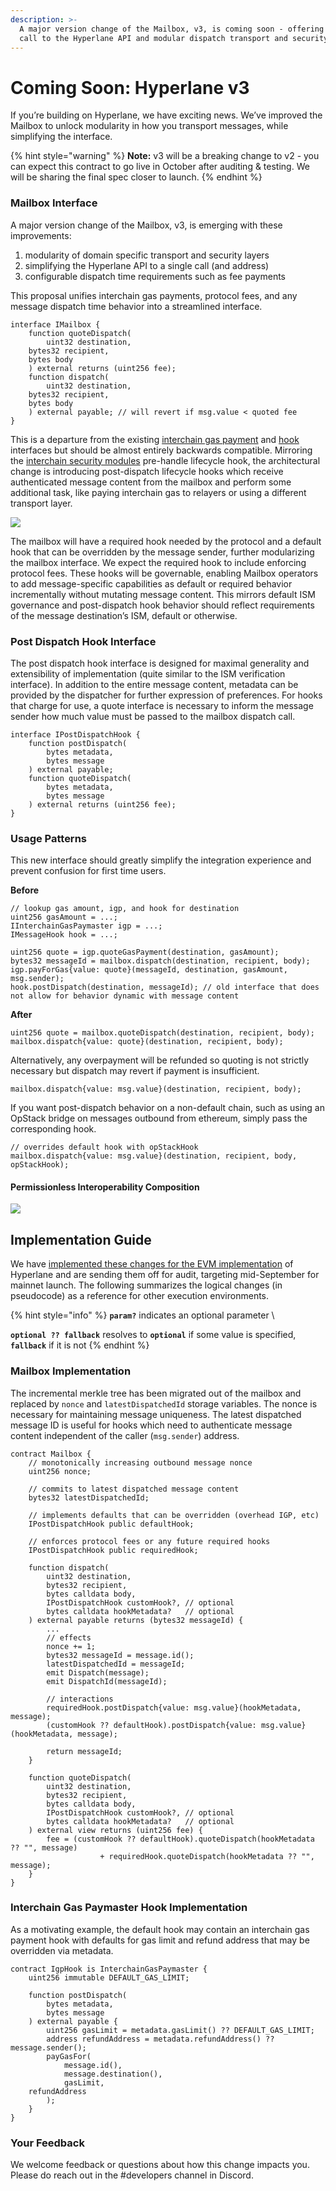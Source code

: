 ```yaml
---
description: >-
  A major version change of the Mailbox, v3, is coming soon - offering a single
  call to the Hyperlane API and modular dispatch transport and security
---
```


# Coming Soon: Hyperlane v3

If you’re building on Hyperlane, we have exciting news. We’ve improved the Mailbox to unlock modularity in how you transport messages, while simplifying the interface.

{% hint style="warning" %}
**Note:** v3 will be a breaking change to v2 - you can expect this contract to go live in October after auditing & testing. We will be sharing the final spec closer to launch.
{% endhint %}

### Mailbox Interface

A major version change of the Mailbox, v3, is emerging with these improvements:

1. modularity of domain specific transport and security layers
2. simplifying the Hyperlane API to a single call (and address)
3. configurable dispatch time requirements such as fee payments

This proposal unifies interchain gas payments, protocol fees, and any message dispatch time behavior into a streamlined interface.

```solidity
interface IMailbox {
    function quoteDispatch(
        uint32 destination,
	bytes32 recipient,
	bytes body
    ) external returns (uint256 fee);
    function dispatch(
        uint32 destination,
	bytes32 recipient,
	bytes body
    ) external payable; // will revert if msg.value < quoted fee
}
```

This is a departure from the existing [interchain gas payment](https://docs.hyperlane.xyz/docs/apis-and-sdks/interchain-gas-paymaster-api) and [hook](https://docs.hyperlane.xyz/docs/apis-and-sdks/hooks) interfaces but should be almost entirely backwards compatible. Mirroring the [interchain security modules](https://docs.hyperlane.xyz/docs/protocol/sovereign-consensus) pre-handle lifecycle hook, the architectural change is introducing post-dispatch lifecycle hooks which receive authenticated message content from the mailbox and perform some additional task, like paying interchain gas to relayers or using a different transport layer.

![](<../.gitbook/assets/Screenshot 2023-08-28 at 1.35.30 PM.png>)

The mailbox will have a required hook needed by the protocol and a default hook that can be overridden by the message sender, further modularizing the mailbox interface. We expect the required hook to include enforcing protocol fees. These hooks will be governable, enabling Mailbox operators to add message-specific capabilities as default or required behavior incrementally without mutating message content. This mirrors default ISM governance and post-dispatch hook behavior should reflect requirements of the message destination’s ISM, default or otherwise.

### Post Dispatch Hook Interface

The post dispatch hook interface is designed for maximal generality and extensibility of implementation (quite similar to the ISM verification interface). In addition to the entire message content, metadata can be provided by the dispatcher for further expression of preferences. For hooks that charge for use, a quote interface is necessary to inform the message sender how much value must be passed to the mailbox dispatch call.

```solidity
interface IPostDispatchHook {
    function postDispatch(
        bytes metadata,
        bytes message
    ) external payable;
    function quoteDispatch(
        bytes metadata,
        bytes message
    ) external returns (uint256 fee);
}
```

### Usage Patterns

This new interface should greatly simplify the integration experience and prevent confusion for first time users.

**Before**

```solidity
// lookup gas amount, igp, and hook for destination
uint256 gasAmount = ...;
IInterchainGasPaymaster igp = ...;
IMessageHook hook = ...;

uint256 quote = igp.quoteGasPayment(destination, gasAmount);
bytes32 messageId = mailbox.dispatch(destination, recipient, body);
igp.payForGas{value: quote}(messageId, destination, gasAmount, msg.sender);
hook.postDispatch(destination, messageId); // old interface that does not allow for behavior dynamic with message content
```

**After**

```solidity
uint256 quote = mailbox.quoteDispatch(destination, recipient, body);
mailbox.dispatch{value: quote}(destination, recipient, body);
```

Alternatively, any overpayment will be refunded so quoting is not strictly necessary but dispatch may revert if payment is insufficient.

```solidity
mailbox.dispatch{value: msg.value}(destination, recipient, body);
```

If you want post-dispatch behavior on a non-default chain, such as using an OpStack bridge on messages outbound from ethereum, simply pass the corresponding hook.

```solidity
// overrides default hook with opStackHook
mailbox.dispatch{value: msg.value}(destination, recipient, body, opStackHook);
```

#### Permissionless Interoperability Composition

![](<../.gitbook/assets/Screenshot 2023-08-28 at 1.35.45 PM.png>)

## Implementation Guide

We have [implemented these changes for the EVM implementation](https://github.com/hyperlane-xyz/hyperlane-monorepo/tree/v3) of Hyperlane and are sending them off for audit, targeting mid-September for mainnet launch. The following summarizes the logical changes (in pseudocode) as a reference for other execution environments.

{% hint style="info" %}
**`param?`** indicates an optional parameter \


**`optional ?? fallback`** resolves to **`optional`** if some value is specified, **`fallback`** if it is not
{% endhint %}

### Mailbox Implementation

The incremental merkle tree has been migrated out of the mailbox and replaced by `nonce` and `latestDispatchedId` storage variables. The nonce is necessary for maintaining message uniqueness. The latest dispatched message ID is useful for hooks which need to authenticate message content independent of the caller (`msg.sender`) address.

```solidity
contract Mailbox {
    // monotonically increasing outbound message nonce
    uint256 nonce;

    // commits to latest dispatched message content
    bytes32 latestDispatchedId;

    // implements defaults that can be overridden (overhead IGP, etc)
    IPostDispatchHook public defaultHook;

    // enforces protocol fees or any future required hooks
    IPostDispatchHook public requiredHook;

    function dispatch(
        uint32 destination,
        bytes32 recipient,
        bytes calldata body,
        IPostDispatchHook customHook?, // optional
        bytes calldata hookMetadata?   // optional
    ) external payable returns (bytes32 messageId) {
        ...
        // effects
        nonce += 1;
        bytes32 messageId = message.id();
        latestDispatchedId = messageId;
        emit Dispatch(message);
        emit DispatchId(messageId);

        // interactions
        requiredHook.postDispatch{value: msg.value}(hookMetadata, message);
        (customHook ?? defaultHook).postDispatch{value: msg.value}(hookMetadata, message);

        return messageId;
    }

    function quoteDispatch(
        uint32 destination,
        bytes32 recipient,
        bytes calldata body,
        IPostDispatchHook customHook?, // optional
        bytes calldata hookMetadata?   // optional
    ) external view returns (uint256 fee) {
        fee = (customHook ?? defaultHook).quoteDispatch(hookMetadata ?? "", message)
                    + requiredHook.quoteDispatch(hookMetadata ?? "", message);
    }
}
```

### Interchain Gas Paymaster Hook Implementation

As a motivating example, the default hook may contain an interchain gas payment hook with defaults for gas limit and refund address that may be overridden via metadata.

```solidity
contract IgpHook is InterchainGasPaymaster {
    uint256 immutable DEFAULT_GAS_LIMIT;

    function postDispatch(
        bytes metadata,
        bytes message
    ) external payable {
        uint256 gasLimit = metadata.gasLimit() ?? DEFAULT_GAS_LIMIT;
        address refundAddress = metadata.refundAddress() ?? message.sender();
        payGasFor(
            message.id(),
            message.destination(),
            gasLimit, 
    refundAddress
        );
    }
}
```

### Your Feedback

We welcome feedback or questions about how this change impacts you. Please do reach out in the #developers channel in Discord.
